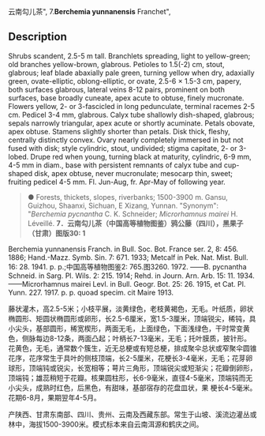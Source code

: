 云南勾儿茶",
7.**Berchemia yunnanensis** Franchet",

## Description
Shrubs scandent, 2.5-5 m tall. Branchlets spreading, light to yellow-green; old branches yellow-brown, glabrous. Petioles to 1.5(-2) cm, stout, glabrous; leaf blade abaxially pale green, turning yellow when dry, adaxially green, ovate-elliptic, oblong-elliptic, or ovate, 2.5-6 × 1.5-3 cm, papery, both surfaces glabrous, lateral veins 8-12 pairs, prominent on both surfaces, base broadly cuneate, apex acute to obtuse, finely mucronate. Flowers yellow, 2- or 3-fascicled in long pedunculate, terminal racemes 2-5 cm. Pedicel 3-4 mm, glabrous. Calyx tube shallowly dish-shaped, glabrous; sepals narrowly triangular, apex acute or shortly acuminate. Petals obovate, apex obtuse. Stamens slightly shorter than petals. Disk thick, fleshy, centrally distinctly convex. Ovary nearly completely immersed in but not fused with disk; style cylindric, stout, undivided; stigma capitate, 2- or 3-lobed. Drupe red when young, turning black at maturity, cylindric, 6-9 mm, 4-5 mm in diam., base with persistent remnants of calyx tube and cup-shaped disk, apex obtuse, never mucronulate; mesocarp thin, sweet; fruiting pedicel 4-5 mm. Fl. Jun-Aug, fr. Apr-May of following year.

> ●  Forests, thickets, slopes, riverbanks; 1500-3900 m. Gansu, Guizhou, Shaanxi, Sichuan, E Xizang, Yunnan.
  "Synonym": "*Berchemia pycnantha* C. K. Schneider; *Microrhamnus mairei* H. Léveillé.
**7．云南勾儿茶（中国高等植物图鉴）鸦公藤（四川），黑果子（甘肃）图版30: 1**

Berchemia yunnanensis Franch. in Bull. Soc. Bot. France ser. 2, 8: 456. 1886; Hand.-Mazz. Symb. Sin. 7: 671. 1933; Metcalf in Pek. Nat. Mist. Bull. 16: 28. 1941. p. p.;中国高等植物图鉴2: 765.图3260. 1972. ——B. pycnantha Schneid. in Sarg. Pl. Wils. 2: 215. 1914; Rehd. in Journ. Arn. Arb. 15: 11. 1934. ——Microrhamnus mairei Levl. in Bull. Geogr. Bot. 25: 26. 1915, et Cat. Pl. Yunn. 227. 1917. p. p. quoad specim. cit Maire 1913.

藤状灌木，高2.5-5米；小枝平展，淡黄绿色，老枝黄褐色，无毛。叶纸质，卵状椭圆形、矩圆状椭圆形或卵形，长2.5-6厘米，宽1.5-3厘米，顶端锐尖，稀钝，具小尖头，基部圆形，稀宽楔形，两面无毛，上面绿色，下面浅绿色，干时常变黄色，侧脉每边8-12条，两面凸起；叶柄长7-13毫米，无毛；托叶膜质，披针形。花黄色，无毛，通常数个簇生，近无总梗或有短总梗，排成聚伞总状或窄聚伞圆锥花序，花序常生于具叶的侧枝顶端，长2-5厘米，花梗长3-4毫米，无毛；花芽卵球形，顶端钝或锐尖，长宽相等；萼片三角形，顶端锐尖或短渐尖；花瓣倒卵形，顶端钝；雄蕊稍短于花瓣。核果圆柱形，长6-9毫米，直径4-5毫米，顶端钝而无小尖头，成熟时红色，后黑色，有甜味，基部宿存的花盘皿状，果 梗长4-5毫米。花期6-8月，果期翌年4-5月。

产陕西、甘肃东南部、四川、贵州、云南及西藏东部。常生于山坡、溪流边灌丛或林中，海拔1500-3900米。模式标本来自云南洱源和鹤庆之间。
